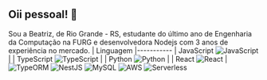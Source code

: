 ## Oii pessoal!  👋
Sou a Beatriz, de Rio Grande - RS, estudante do último ano de Engenharia da Computação na FURG e desenvolvedora Nodejs com 3 anos de experiência no mercado.
| Linguagem 
|-----------
| JavaScript  ![JavaScript](https://img.icons8.com/color/48/000000/javascript.png) |
| TypeScript  ![TypeScript](https://img.icons8.com/color/48/000000/typescript.png) |
| Python      ![Python](https://img.icons8.com/color/48/000000/python.png) |
| React       ![React](https://img.icons8.com/color/48/000000/react-native.png) |
![TypeORM](https://img.shields.io/badge/TypeORM-FF5733?style=for-the-badge&logo=typeorm&logoColor=white)
![NestJS](https://img.shields.io/badge/NestJS-E0234E?style=for-the-badge&logo=nestjs&logoColor=white)
![MySQL](https://img.shields.io/badge/MySQL-4479A1?style=for-the-badge&logo=mysql&logoColor=white)
![AWS](https://img.shields.io/badge/AWS-232F3E?style=for-the-badge&logo=amazon-aws&logoColor=white)
![Serverless](https://img.shields.io/badge/Serverless-FD5750?style=for-the-badge&logo=serverless&logoColor=white)

<!--
**BeahIF/BeahIF** is a ✨ _special_ ✨ repository because its `README.md` (this file) appears on your GitHub profile.

Here are some ideas to get you started:

- 🔭 I’m currently working on ...
- 🌱 I’m currently learning ...
- 👯 I’m looking to collaborate on ...
- 🤔 I’m looking for help with ...
- 💬 Ask me about ...
- 📫 How to reach me: ...
- 😄 Pronouns: ...
- ⚡ Fun fact: ...
-->

